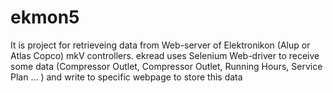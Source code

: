# ekmon5
It is project for retrieveing data from Web-server of Elektronikon (Alup or Atlas Copco) mkV controllers.
ekread uses Selenium Web-driver to receive some data (Compressor Outlet, Compressor Outlet, Running Hours, Service Plan ... ) and write to specific webpage to store this data
